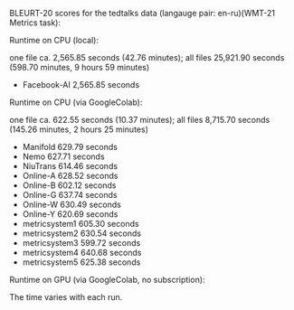 BLEURT-20 scores for the tedtalks data (langauge pair: en-ru)(WMT-21 Metrics task):

Runtime on CPU (local):

one file ca. 2,565.85 seconds (42.76 minutes); all files 25,921.90 seconds (598.70 minutes, 9 hours 59 minutes)

- Facebook-AI 2,565.85 seconds

Runtime on CPU (via GoogleColab):

one file ca. 622.55 seconds (10.37 minutes); all files 8,715.70 seconds (145.26 minutes, 2 hours 25 minutes)

- Manifold 629.79 seconds
- Nemo 627.71 seconds
- NiuTrans 614.46 seconds
- Online-A 628.52 seconds
- Online-B 602.12 seconds
- Online-G 637.74 seconds
- Online-W 630.49 seconds
- Online-Y 620.69 seconds
- metricsystem1 605.30 seconds
- metricsystem2 630.54 seconds
- metricsystem3 599.72 seconds
- metricsystem4 640.68 seconds
- metricsystem5 625.38 seconds

Runtime on GPU (via GoogleColab, no subscription):


The time varies with each run.
